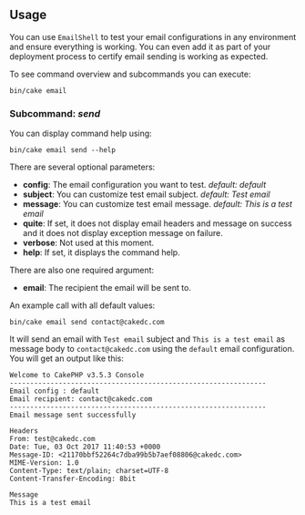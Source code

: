 ## Usage

You can use `EmailShell` to test your email configurations in any environment and ensure everything is working. You can even add it as part of your deployment process to certify email sending is working as expected.

To see command overview and subcommands you can execute:

```
bin/cake email
```

### Subcommand: *send*

You can display command help using:

```
bin/cake email send --help
```

There are several optional parameters:

* **config**: The email configuration you want to test. *default: default*
* **subject**: You can customize test email subject. *default: Test email* 
* **message**: You can customize test email message. *default: This is a test email* 
* **quite**: If set, it does not display email headers and message on success and it does not display exception message on failure.
* **verbose**: Not used at this moment.
* **help**: If set, it displays the command help.

There are also one required argument:

* **email**: The recipient the email will be sent to.

An example call with all default values:

```
bin/cake email send contact@cakedc.com
```

It will send an email with `Test email` subject and `This is a test email` as message body to `contact@cakedc.com` using the `default` email configuration. You will get an output like this:

```
Welcome to CakePHP v3.5.3 Console
---------------------------------------------------------------
Email config : default
Email recipient: contact@cakedc.com
---------------------------------------------------------------
Email message sent successfully

Headers
From: test@cakedc.com
Date: Tue, 03 Oct 2017 11:40:53 +0000
Message-ID: <21170bbf52264c7dba99b5b7aef08806@cakedc.com>
MIME-Version: 1.0
Content-Type: text/plain; charset=UTF-8
Content-Transfer-Encoding: 8bit

Message
This is a test email
```